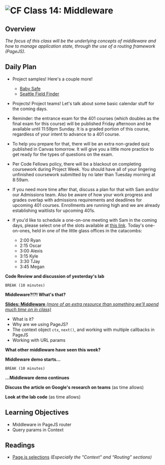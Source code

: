 ![CF](https://i.imgur.com/7v5ASc8.png)  Class 14: Middleware
=======
## Overview

*The focus of this class will be the underlying concepts of middleware and how to manage application state, through the use of a routing framework (PageJS).*

## Daily Plan

- Project samples! Here's a couple more!
	- [Baby Safe](http://baby-safe.herokuapp.com/)
	- [Seattle Field Finder](https://field-finder.herokuapp.com/)

- Projects! Project teams! Let's talk about some basic calendar stuff for the coming days.

- Reminder: the entrance exam for the 401 courses (which doubles as the final exam for this course) will be published Friday afternoon and be available until 11:59pm Sunday. It is a graded portion of this course, regardless of your intent to advance to a 401 course.

- To help you prepare for that, there will be an extra non-graded quiz published in Canvas tomorrow. It will give you a little more practice to get ready for the types of questions on the exam.
- Per Code Fellows policy, there will be a blackout on completing coursework during Project Week. You should have all of your lingering unfinished coursework submitted by no later than Tuesday morning at 8:59am.
- If you need more time after that, discuss a plan for that with Sam and/or our Admissions team. Also be aware of how your work progress and grades overlap with admissions requirements and deadlines for upcoming 401 courses. Enrollments are running high and we are already establishing waitlists for upcoming 401s.

- If you'd like to schedule a one-on-one meeting with Sam in the coming days, please select one of the slots available at [this link](https://sam-301d20.youcanbook.me/). Today's one-on-ones, held in one of the little glass offices in the catacombs:
	- 2:00 Ryan
	- 2:15 Oscar
	- 3:00 Alexis
	- 3:15 Kyle
	- 3:30 TJay
	- 3:45 Megan

**Code Review and discussion of yesterday's lab**

`BREAK (10 minutes)`

**Middleware?!?! What's that?**

[**Slides: Middleware** *(more of an extra resource than something we'll spend much time on in class)*](14-pagejs-middleware.pdf)

- What is it?
- Why are we using PageJS?
- The context object `ctx`, `next()`, and working with multiple callbacks in PageJS
- Working with URL params

**What other middleware have seen this week?**

**Middleware demo starts...**

`BREAK (10 minutes)`

**...Middleware demo continues**

**Discuss the article on Google's research on teams** (as time allows)

**Look at the lab code** (as time allows)

## Learning Objectives

* Middleware in PageJS router
* Query params in Context

## Readings

* [Page.js selections](https://github.com/visionmedia/page.js#context) *(Especially the "Context" and “Routing” sections)*
